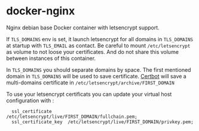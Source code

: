 # docker-nginx
Nginx debian base Docker container with letsencrypt support.

If `TLS_DOMAINS` env is set, it launch letsencrypt for all domains in `TLS_DOMAINS` at startup with `TLS_EMAIL` as contact. 
Be careful to mount `/etc/letsencrypt` as volume to not loose your certificates. And do not share this volume between instances of this container.


In `TLS_DOMAINS` you should separate domains by space. The first mentioned domain in `TLS_DOMAINS` will be used to save certificate. [Certbot](https://github.com/certbot/certbot) will save a multi-domains certificate in `/etc/letsencrypt/archive/FIRST_DOMAIN`

To use your letsencrypt certificats you can update your virtual host configuration with : 

      ssl_certificate      /etc/letsencrypt/live/FIRST_DOMAIN/fullchain.pem;
      ssl_certificate_key  /etc/letsencrypt/live/FIRST_DOMAIN/privkey.pem;

